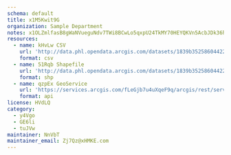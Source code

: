 ```yaml
---
schema: default
title: x1M5Kwit9G 
organization: Sample Department 
notes: x1OLZmlfasB8gWaNVueguNdv7TWi8BCwLo5qxpU24TkMY70HEYQKVn5AcbJDk36hjGRUIjFbthGnKXRdJwZriPyrM0pz vzS62oq 
resources:
  - name: kHvLw CSV
    url: 'http://data.phl.opendata.arcgis.com/datasets/1839b35258604422b0b520cbb668df0d_0.csv'
    format: csv
  - name: 51Rqb Shapefile
    url: 'http://data.phl.opendata.arcgis.com/datasets/1839b35258604422b0b520cbb668df0d_0.zip'
    format: shp
  - name: qzpEx GeoService
    url: 'https://services.arcgis.com/fLeGjb7u4uXqeF9q/arcgis/rest/services/Air_Monitoring_Stations/FeatureServer/0/query'
    format: api
license: HVdLQ 
category:
  - y4Vgo 
  - GE6li 
  - tuJVw 
maintainer: NnVbT  
maintainer_email: Zj7Qz@xHMKE.com
---
```

